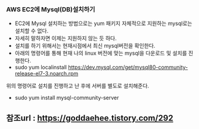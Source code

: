 ### AWS EC2에 Mysql(DB)설치하기
 - EC2에 Mysql 설치하는 방법으로는 yum 패키지 자체적으로 지원하는 mysql로는 설치할 수 없다.
 - 자세히 말하자면 이제는 지원하지 않는 듯 하다.
 - 설치를 하기 위해서는 현재시점에서 최신 mysql버전을 확인한다.
 - 아래의 명령어를 통해 현재 나의 linux 버전에 맞는 mysql을 다운로드 및 설치를 진행한다.
 - sudo yum localinstall https://dev.mysql.com/get/mysql80-community-release-el7-3.noarch.rpm

위의 명령어로 설치를 진행하고 난 후에 서버를 별도로 설치해준다.
 - sudo yum install mysql-community-server

## 참조url : https://goddaehee.tistory.com/292

